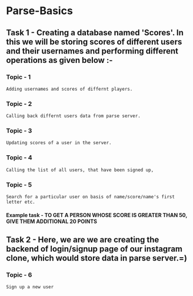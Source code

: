 # Parse-Basics

## Task 1 - Creating a database named 'Scores'. In this we will be storing scores of different users and their usernames and performing different operations as given below :-

### Topic - 1
    Adding usernames and scores of differnt players.
    
### Topic - 2
    Calling back differnt users data from parse server.
    
### Topic - 3
    Updating scores of a user in the server.
    
### Topic - 4
    Calling the list of all users, that have been signed up,

### Topic - 5
    Search for a particular user on basis of name/score/name's first letter etc.
    
#### Example task - TO GET A PERSON WHOSE SCORE IS GREATER THAN 50, GIVE THEM ADDITIONAL 20 POINTS

## Task 2 - Here, we are  we are creating the backend of login/signup page of our instagram clone, which would store data in parse server.=)

    
### Topic - 6
    Sign up a new user 
    
    
    
    
